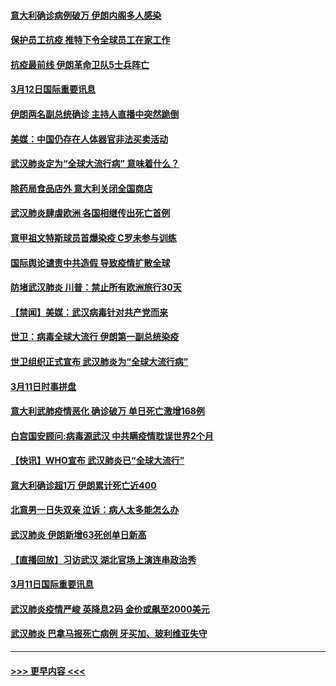 #### [意大利确诊病例破万 伊朗内阁多人感染](../pages/prog202/a102798155.md?t=03130331) 
#### [保护员工抗疫 推特下令全球员工在家工作](../pages/prog202/a102798053.md?t=03130331) 
#### [抗疫最前线 伊朗革命卫队5士兵阵亡](../pages/prog202/a102798033.md?t=03130331) 
#### [3月12日国际重要讯息](../pages/prog202/a102797939.md?t=03130331) 
#### [伊朗两名副总统确诊 主持人直播中突然跪倒](../pages/prog202/a102797898.md?t=03130331) 
#### [美媒：中国仍存在人体器官非法买卖活动](../pages/prog202/a102797745.md?t=03130331) 
#### [武汉肺炎定为“全球大流行病” 意味着什么？](../pages/prog202/a102797736.md?t=03130331) 
#### [除药局食品店外 意大利关闭全国商店](../pages/prog202/a102797725.md?t=03130331) 
#### [武汉肺炎肆虐欧洲 各国相继传出死亡首例](../pages/prog202/a102797718.md?t=03130331) 
#### [意甲祖文特斯球员首爆染疫 C罗未参与训练](../pages/prog202/a102797708.md?t=03130331) 
#### [国际舆论谴责中共造假 导致疫情扩散全球](../pages/prog202/a102797692.md?t=03130331) 
#### [防堵武汉肺炎 川普：禁止所有欧洲旅行30天](../pages/prog202/a102797681.md?t=03130331) 
#### [【禁闻】美媒：武汉病毒针对共产党而来](../pages/prog202/a102797618.md?t=03130331) 
#### [世卫：病毒全球大流行 伊朗第一副总统染疫](../pages/prog202/a102797579.md?t=03130331) 
#### [世卫组织正式宣布 武汉肺炎为“全球大流行病”](../pages/prog202/a102797475.md?t=03130331) 
#### [3月11日时事拼盘](../pages/prog202/a102797476.md?t=03130331) 
#### [意大利武肺疫情恶化 确诊破万 单日死亡激增168例](../pages/prog202/a102797393.md?t=03130331) 
#### [白宫国安顾问:病毒源武汉 中共瞒疫情耽误世界2个月](../pages/prog202/a102797433.md?t=03130331) 
#### [【快讯】WHO宣布 武汉肺炎已“全球大流行”](../pages/prog202/a102797429.md?t=03130331) 
#### [意大利确诊超1万 伊朗累计死亡近400](../pages/prog202/a102797341.md?t=03130331) 
#### [北意男一日失双亲 泣诉：病人太多能怎么办](../pages/prog202/a102797295.md?t=03130331) 
#### [武汉肺炎 伊朗新增63死创单日新高](../pages/prog202/a102797268.md?t=03130331) 
#### [【直播回放】习访武汉 湖北官场上演连串政治秀](../pages/prog202/a102797105.md?t=03130331) 
#### [3月11日国际重要讯息](../pages/prog202/a102797161.md?t=03130331) 
#### [武汉肺炎疫情严峻 英降息2码 金价或飙至2000美元](../pages/prog202/a102797092.md?t=03130331) 
#### [武汉肺炎 巴拿马报死亡病例 牙买加、玻利维亚失守](../pages/prog202/a102797062.md?t=03130331) 

----
#### [ >>> 更早内容 <<< ](../indexes/prog202-earlier.md)
